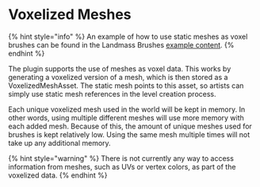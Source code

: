 # Voxelized Meshes

{% hint style="info" %}
An example of how to use static meshes as voxel brushes can be found in the Landmass Brushes [example content](../../getting-started/installing-voxel-content.md).
{% endhint %}

The plugin supports the use of meshes as voxel data. This works by generating a voxelized version of a mesh, which is then stored as a VoxelizedMeshAsset. The static mesh points to this asset, so artists can simply use static mesh references in the level creation process.

Each unique voxelized mesh used in the world will be kept in memory. In other words, using multiple different meshes will use more memory with each added mesh. Because of this, the amount of unique meshes used for brushes is kept relatively low. Using the same mesh multiple times will not take up any additional memory.

{% hint style="warning" %}
There is not currently any way to access information from meshes, such as UVs or vertex colors, as part of the voxelized data.
{% endhint %}

